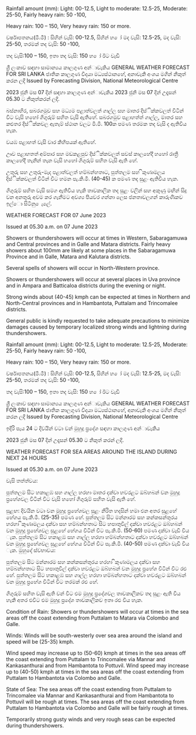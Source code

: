 Rainfall amount (mm): Light: 00-12.5, Light to moderate: 12.5-25, Moderate: 25-50, Fairly heavy rain: 50 -100,

Heavy rain: 100 – 150, Very heavy rain: 150 or more.

වර්ෂාපතනය(මි.මී) : සිහින් වැසි: 00-12.5, සිහින් හ ෝ මද වැසි: 12.5-25, මද වැසි: 25-50, තරමක් තද වැසි: 50 -100,

තද වැසි:100 – 150, ඉතා තද වැසි: 150 හ ෝ ඊට වැඩි

ශ්‍රී ලංකාව සඳහා සාමාන්‍යය කාලගුණ අන්‍ාවැකිය GENERAL WEATHER FORECAST FOR SRI LANKA ජාතික කාලගුණ විදයා මධ්‍යස්ථානහේ, අනාවැකි අංශය මගින් නිකුත් කරන ලදි Issued by Forecasting Division, National Meteorological Centre

2023 ජුනි මස 07 දින්‍ සඳහා කාලගුණ අන්‍ාවැකිය 2023 ජුනි මස 07 දින්‍ උදෑසන්‍ 05.30 ට නිකුත්කරන්‍ ලදි.

බස්නාහිර, සබරගමුව සහ මධ්‍යම පළාත්වලත් ගාල්ල සහ මාතර දිස්ික්කවලත් විටින් විට වැසි හහෝ ගිගුරුම් සහිත වැසි ඇතිහේ. සබරගමුව පළාහත්ත් ගාල්ල, මාතර සහ කළුතර දිස්ික්කවල ඇතැම් ස්ථාන වලට මි.මි. 100ක පමණ තරමක තද වැසි ද ඇතිවිය හැක.

වයඹ පළාහත් වැසි වාර කිහිපයක් ඇතිහේ.

ඌව පළාහතත් අම්පාර සහ මඩකළපුව දිස්ික්කවලත් සවස් කාලහේදී හහෝ රාත්‍රී කාලහේදී තැනින් තැන වැසි හහෝ ගිගුරුම් සහිත වැසි ඇති හේ.

උතුරු සහ උතුරු-මැද පළාත්වලත් හම්බන්හතාට, පුත්තලම සහ ිකුණාමලය දිස්ික්කවලත් විටින් විට හමන පැ.කි.මී. (40-45) ක පමණ තද සුළං ඇතිවිය හැක.

ගිගුරුම් සහිත වැසි සමග ඇතිවිය හැකි තාවකාලික තද සුළං වලින් සහ අකුණු මඟින් සිදු වන අනතුරු අවම කර ගැනීමට අවශ්‍ය පියවර ගන්නා ලෙස ජනතාවලගන් කාරුණිකව ඉල්ො සිටිනු ෙැලේ.

WEATHER FORECAST FOR 07 June 2023

Issued at 05.30 a.m. on 07 June 2023

Showers or thundershowers will occur at times in Western, Sabaragamuwa and Central provinces and in Galle and Matara districts. Fairly heavy showers about 100mm are likely at some places in the Sabaragamuwa Province and in Galle, Matara and Kalutara districts.

Several spells of showers will occur in North-Western province.

Showers or thundershowers will occur at several places in Uva province and in Ampara and Batticaloa districts during the evening or night.

Strong winds about (40-45) kmph can be expected at times in Northern and North-Central provinces and in Hambantota, Puttalam and Trincomalee districts.

General public is kindly requested to take adequate precautions to minimize damages caused by temporary localized strong winds and lightning during thundershowers.

Rainfall amount (mm): Light: 00-12.5, Light to moderate: 12.5-25, Moderate: 25-50, Fairly heavy rain: 50 -100,

Heavy rain: 100 – 150, Very heavy rain: 150 or more.

වර්ෂාපතනය(මි.මී) : සිහින් වැසි: 00-12.5, සිහින් හ ෝ මද වැසි: 12.5-25, මද වැසි: 25-50, තරමක් තද වැසි: 50 -100,

තද වැසි:100 – 150, ඉතා තද වැසි: 150 හ ෝ ඊට වැඩි

ශ්‍රී ලංකාව සඳහා සාමාන්‍යය කාලගුණ අන්‍ාවැකිය GENERAL WEATHER FORECAST FOR SRI LANKA ජාතික කාලගුණ විදයා මධ්‍යස්ථානහේ, අනාවැකි අංශය මගින් නිකුත් කරන ලදි Issued by Forecasting Division, National Meteorological Centre

ඉදිරි පැය 24 ට දිවයින්‍ වටා වන්‍ මුහුදු ප්‍රදේශ සඳහා කාලගුණ අන්‍ාවැකිය

2023 ජුනි මස 07 දින්‍ උදෑසන්‍ 05.30 ට නිකුත් කරන්‍ ලදි.

WEATHER FORECAST FOR SEA AREAS AROUND THE ISLAND DURING NEXT 24 HOURS

Issued at 05.30 a.m. on 07 June 2023

වැසි තත්ත්වය:

පුත්තලම සිට හකාළඹ සහ ගාල්ල හරහා මාතර දක්වා හවරළට ඔබ්හබන් වන මුහුදු ප්‍රහේශවල විටින් විට වැසි හහෝ ගිගුරුම් සහිත වැසි ඇති හේ.

සුළඟ: දිවයින වටා වන මුහුදු ප්‍රහේශවල සුළං නිරිත හදසින් හමා එන අතර සුළහේ හේගය පැ.කි.මී. (25-35) පමණ හේ. පුත්තලම සිට මන්නාරම සහ කන්කසන්තුරය හරහා ිකුණාමලය දක්වා සහ හම්බන්හතාට සිට හපාතුවිල් දක්වා හවරළට ඔබ්හබන් වන මුහුදු ප්‍රහේශවල සුළහේ හේගය විටින් විට පැ.කි.මී. (50-60) පමණ දක්වා වැඩි විය ැක. පුත්තලම සිට හකාළඹ සහ ගාල්ල හරහා හම්බන්හතාට දක්වා හවරළට ඔබ්හබන් වන මුහුදු ප්‍රහේශවල සුළහේ හේගය විටින් විට පැ.කි.මී. (40-50) පමණ දක්වා වැඩි විය ැක. මුහුදේ ස්වභාවය:

පුත්තලම සිට මන්නාරම සහ කන්කසන්තුරය හරහා ිකුණාමලය දක්වා සහ හම්බන්හතාට සිට හපාතුවිල් දක්වා හවරළට ඔබ්හබන් වන මුහුදු ප්‍රහේශ විටින් විට රළු හේ. පුත්තලම සිට හකාළඹ සහ ගාල්ල හරහා හම්බන්හතාට දක්වා හවරළට ඔබ්හබන් වන මුහුදු ප්‍රහේශ විටින් විට තරමක් රළු හේ.

ගිගුරුම් සහිත වැසි ඇති වන්‍ විට එම මුහුදු ප්‍රදේශවල තාවකාලිකව තද සුළං ඇති විය හැකි අතර එවිට එම මුහුදු ප්‍රදේශ තාවකාලිකව ඉතා රළු විය හැක.

Condition of Rain: Showers or thundershowers will occur at times in the sea areas off the coast extending from Puttalam to Matara via Colombo and Galle.

Winds: Winds will be south-westerly over sea area around the island and speed will be (25-35) kmph.

Wind speed may increase up to (50-60) kmph at times in the sea areas off the coast extending from Puttalam to Trincomalee via Mannar and Kankasanthurai and from Hambantota to Pottuvil. Wind speed may increase up to (40-50) kmph at times in the sea areas off the coast extending from Puttalam to Hambantota via Colombo and Galle.

State of Sea: The sea areas off the coast extending from Puttalam to Trincomalee via Mannar and Kankasanthurai and from Hambantota to Pottuvil will be rough at times. The sea areas off the coast extending from Puttalam to Hambantota via Colombo and Galle will be fairly rough at times.

Temporarily strong gusty winds and very rough seas can be expected during thundershowers.